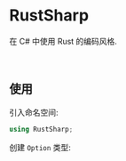 # RustSharp

在 C# 中使用 Rust 的编码风格.

<br />

## 使用

引入命名空间:

```csharp
using RustSharp;
```

创建 `Option` 类型:
